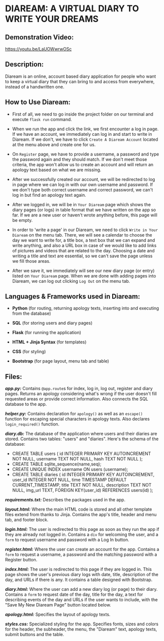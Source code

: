 # DIAREAM: A VIRTUAL DIARY TO WRITE YOUR DREAMS


## Demonstration Video:
https://youtu.be/LaUOWwrwOSc


## Description:
Diaream is an online, account based diary application for people who want to keep a virtual diary that they can bring to and access from everywhere, instead of a handwritten one.


## How to Use Diaream:
- First of all, we need to go inside the project folder on our terminal and execute `flask run` command.

- When we run the app and click the link, we first encounter a log in page. If we have an account, we immediately can log in and start to write in Diaream. If we don't, we have to click `Create A Diaream Account` located at the menu above and create one for us.

- On `Register` page, we have to provide a username, a password and type the password again and they should match. If we don't meet those criteria, the app won't allow us to create an account and will return an apology text based on what we are missing.

- After we successfully created our account, we will be redirected to log in page where we can log in with our own username and password. If we don't type both correct username and correct password, we can't log in but find an apology text again.

- After we logged in, we will be in `Your Diaream` page which shows the diary pages (or logs) in table format that we have written on the app so far. If we are a new user or haven't wrote anything before, this page will be empty.
 
- In order to 'write a page' in our Diaream, we need to click `Write in Your Diaream` on the menu tab. There, we will see a calendar to choose the day we want to write for, a title box, a text box that we can expand and write anything, and also a URL box in case of we would like to add links of pictures and videos that are related to the day. Choosing a date and writing a title and text are essential, so we can't save the page unless we fill those areas.

- After we save it, we immediately will see our new diary page (or entry) listed on `Your Diaream` page. When we are done with adding pages into Diaream, we can log out clicking `Log Out` on the menu tab.


## Languages & Frameworks used in Diaream:
- **Python** (for routing, returning apology texts, inserting into and executing from the database)

- **SQL** (for storing users and diary pages)

- **Flask** (for running the application)

- **HTML + Jinja Syntax** (for templates)

- **CSS** (for styling)

- **Bootstrap** (for page layout, menu tab and table)


## Files:
***app.py:*** Contains `@app.route`s for index, log in, log out, register and diary pages. Returns an apology considering what's wrong if the user doesn't fill requested areas or provide correct information. Also connects the SQL database to the app.

***helper.py:*** Contains declaration for `apology()` as well as an `escape()` function for escaping special characters in apology texts. Also declares `login_required()` function.

***diary.db:*** The database of the application where users and their diaries are stored. Contains two tables: "users" and "diaries". Here's the schema of the database:
- CREATE TABLE users ( id INTEGER PRIMARY KEY AUTOINCREMENT NOT NULL, username TEXT NOT NULL, hash TEXT NOT NULL );
- CREATE TABLE sqlite_sequence(name,seq);
- CREATE UNIQUE INDEX username ON users (username);
- CREATE TABLE diaries ( id INTEGER PRIMARY KEY AUTOINCREMENT, user_id INTEGER NOT NULL, time TIMESTAMP DEFAULT CURRENT_TIMESTAMP, title TEXT NOT NULL, description TEXT NOT NULL, img_url TEXT, FOREIGN KEY(user_id) REFERENCES users(id) );

***requirements.txt:*** Describes the packages used in the app.

***layout.html:*** Where the main HTML code is stored and all other template files extend from thanks to Jinja. Contains the app's title, header and menu tab, and footer block.

***login.html:*** The user is redirected to this page as soon as they run the app if they are already not logged in. Contains a `div` for welcoming the user, and a `form` to request username and password with a Log In button.

***register.html:*** Where the user can create an account for the app. Contains a `form` to request a username, a password and the matching password with a Register button.

***index.html:*** The user is redirected to this page if they are logged in. This page shows the user's previous diary logs with date, title, description of the day, and URLs if there is any. It contains a table designed with Bootstrap.

***diary.html:*** Where the user can add a new diary log (or page) to their diary. Contains a `form` to request date of the day, title for the day, a text for describing events of the day and URLs if the user wants to include, with the "Save My New Diaream Page" button located below.

***apology.html:*** Specifies the layout of apology texts.

***styles.css:*** Specialized styling for the app. Specifies fonts, sizes and colors for the header, the subheader, the menu, the "Diaream" text, apology texts, submit buttons and the table.
